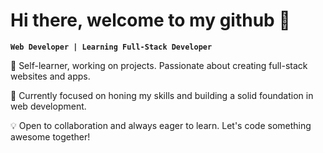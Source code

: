# Hi there, welcome to my github 👋

**`Web Developer | Learning Full-Stack Developer`**

🚀 Self-learner, working on projects. Passionate about creating full-stack websites and apps.

🌱 Currently focused on honing my skills and building a solid foundation in web development.

💡 Open to collaboration and always eager to learn. Let's code something awesome together!



